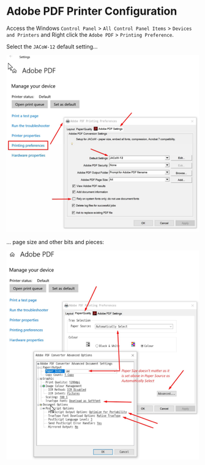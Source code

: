 # Adobe PDF Printer Configuration

Access the Windows `Control Panel` > `All Control Panel Items` > `Devices and Printers` and Right click the `Adobe PDF` > `Printing Preference`.



Select the `JACoW-12` default setting...

![](img/pdf-printer-1.png)

... page size and other bits and pieces:

![](img/pdf-printer-2.png)
